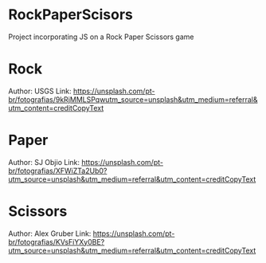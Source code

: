 # RockPaperScisors
Project incorporating JS on a Rock Paper Scissors game

# Rock
Author: USGS
Link: https://unsplash.com/pt-br/fotografias/9kRjMMLSPqwutm_source=unsplash&utm_medium=referral&utm_content=creditCopyText

# Paper
Author: SJ Objio
Link: https://unsplash.com/pt-br/fotografias/XFWiZTa2Ub0?utm_source=unsplash&utm_medium=referral&utm_content=creditCopyText

# Scissors
Author: Alex Gruber
Link: https://unsplash.com/pt-br/fotografias/KVsFiYXy0BE?utm_source=unsplash&utm_medium=referral&utm_content=creditCopyText
